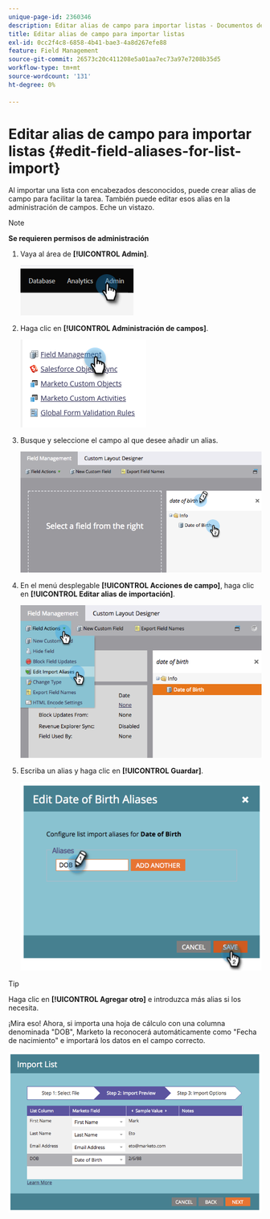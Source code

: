 ```yaml
---
unique-page-id: 2360346
description: Editar alias de campo para importar listas - Documentos de Marketo - Documentación del producto
title: Editar alias de campo para importar listas
exl-id: 0cc2f4c8-6858-4b41-bae3-4a8d267efe88
feature: Field Management
source-git-commit: 26573c20c411208e5a01aa7ec73a97e7208b35d5
workflow-type: tm+mt
source-wordcount: '131'
ht-degree: 0%

---
```


# Editar alias de campo para importar listas {#edit-field-aliases-for-list-import}

Al importar una lista con encabezados desconocidos, puede crear alias de campo para facilitar la tarea. También puede editar esos alias en la administración de campos. Eche un vistazo.

>[!NOTE]
>
>**Se requieren permisos de administración**

1. Vaya al área de **[!UICONTROL Admin]**.

   ![](assets/edit-field-aliases-for-list-import-1.png)

1. Haga clic en **[!UICONTROL Administración de campos]**.

   ![](assets/edit-field-aliases-for-list-import-2.png)

1. Busque y seleccione el campo al que desee añadir un alias.

   ![](assets/edit-field-aliases-for-list-import-3.png)

1. En el menú desplegable **[!UICONTROL Acciones de campo]**, haga clic en **[!UICONTROL Editar alias de importación]**.

   ![](assets/edit-field-aliases-for-list-import-4.png)

1. Escriba un alias y haga clic en **[!UICONTROL Guardar]**.

   ![](assets/edit-field-aliases-for-list-import-5.png)

>[!TIP]
>
>Haga clic en **[!UICONTROL Agregar otro]** e introduzca más alias si los necesita.

¡Mira eso! Ahora, si importa una hoja de cálculo con una columna denominada &quot;DOB&quot;, Marketo la reconocerá automáticamente como &quot;Fecha de nacimiento&quot; e importará los datos en el campo correcto.

![](assets/edit-field-aliases-for-list-import-6.png)

